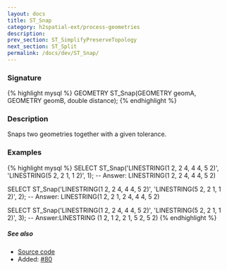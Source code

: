 ```yaml
---
layout: docs
title: ST_Snap
category: h2spatial-ext/process-geometries
description: 
prev_section: ST_SimplifyPreserveTopology
next_section: ST_Split
permalink: /docs/dev/ST_Snap/
---
```


### Signature

{% highlight mysql %}
GEOMETRY ST_Snap(GEOMETRY geomA, GEOMETRY geomB, double distance);
{% endhighlight %}

### Description
Snaps two geometries together with a given tolerance.

### Examples

{% highlight mysql %}
SELECT ST_Snap('LINESTRING(1 2, 2 4, 4 4, 5 2)', 
               'LINESTRING(5 2, 2 1, 1 2)',
               1);
-- Answer: LINESTRING(1 2, 2 4, 4 4, 5 2)

SELECT ST_Snap('LINESTRING(1 2, 2 4, 4 4, 5 2)', 
               'LINESTRING(5 2, 2 1, 1 2)',
               2);
-- Answer: LINESTRING(1 2, 2 1, 2 4, 4 4, 5 2)

SELECT ST_Snap('LINESTRING(1 2, 2 4, 4 4, 5 2)', 
               'LINESTRING(5 2, 2 1, 1 2)',
               3);
-- Answer:LINESTRING (1 2, 1 2, 2 1, 5 2, 5 2)
{% endhighlight %}

##### See also

* <a href="https://github.com/irstv/H2GIS/blob/master/h2spatial-ext/src/main/java/org/h2gis/h2spatialext/function/spatial/processing/ST_Snap.java" target="_blank">Source code</a>
* Added: <a href="https://github.com/irstv/H2GIS/pull/80" target="_blank">#80</a>

